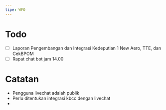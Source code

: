 ```yaml
---
tipe: WFO
---
```

# Todo
- [ ] Laporan Pengembangan dan Integrasi Kedeputian 1 New Aero, TTE, dan CekBPOM
- [ ] Rapat chat bot jam 14.00
# Catatan
- Pengguna livechat adalah publik
- Perlu ditentukan integrasi kbcc dengan livechat
- 
